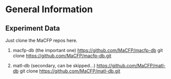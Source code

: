 # General Information

## Experiment Data

Just clone the MaCFP repos here.

1. macfp-db (the important one)
https://github.com/MaCFP/macfp-db
git clone https://github.com/MaCFP/macfp-db.git


2. matl-db (secondary, can be skipped...)
https://github.com/MaCFP/matl-db
git clone https://github.com/MaCFP/matl-db.git
